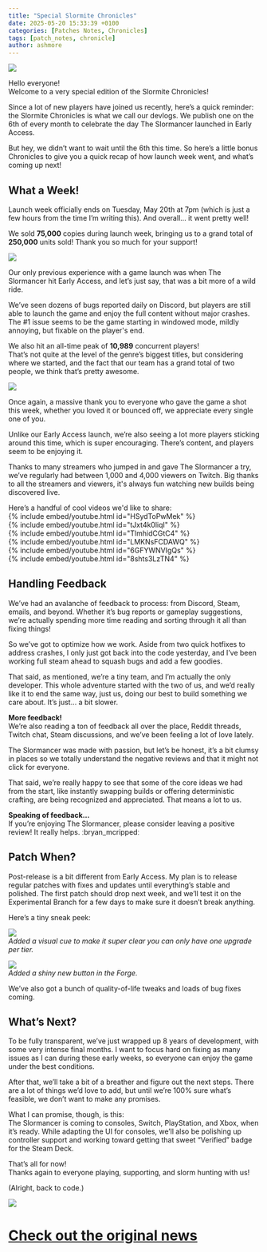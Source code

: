 ```yaml
---
title: "Special Slormite Chronicles"
date: 2025-05-20 15:33:39 +0100
categories: [Patches Notes, Chronicles]
tags: [patch_notes, chronicle]
author: ashmore
---
```

![](/assets/patch_notes/b237ebd5a6908d81335d0fc43b1f5fc5ef16552c)  
  
Hello everyone!  
Welcome to a very special edition of the Slormite Chronicles!  
  
Since a lot of new players have joined us recently, here’s a quick reminder: the Slormite Chronicles is what we call our devlogs. We publish one on the 6th of every month to celebrate the day The Slormancer launched in Early Access.  
  
But hey, we didn’t want to wait until the 6th this time. So here’s a little bonus Chronicles to give you a quick recap of how launch week went, and what’s coming up next!  
  

What a Week!
------------

  
Launch week officially ends on Tuesday, May 20th at 7pm (which is just a few hours from the time I’m writing this). And overall… it went pretty well!  
  
We sold **75,000** copies during launch week, bringing us to a grand total of **250,000** units sold! Thank you so much for your support!   
  
![](/assets/patch_notes/98c8856f8f4b24020ff8ea1af76c2efb4a7a0b0c)  
  
Our only previous experience with a game launch was when The Slormancer hit Early Access, and let’s just say, that was a bit more of a wild ride.   
  
We’ve seen dozens of bugs reported daily on Discord, but players are still able to launch the game and enjoy the full content without major crashes. The #1 issue seems to be the game starting in windowed mode, mildly annoying, but fixable on the player's end.  
  
We also hit an all-time peak of **10,989** concurrent players!  
That’s not quite at the level of the genre’s biggest titles, but considering where we started, and the fact that our team has a grand total of two people, we think that’s pretty awesome.  
  
![](/assets/patch_notes/595da857c1bbb37b9efdb085f1bef70f685b7183)  
  
Once again, a massive thank you to everyone who gave the game a shot this week, whether you loved it or bounced off, we appreciate every single one of you.  
  
Unlike our Early Access launch, we’re also seeing a lot more players sticking around this time, which is super encouraging. There’s content, and players seem to be enjoying it.  
  
Thanks to many streamers who jumped in and gave The Slormancer a try, we’ve regularly had between 1,000 and 4,000 viewers on Twitch. Big thanks to all the streamers and viewers, it's always fun watching new builds being discovered live.  
  
Here’s a handful of cool videos we'd like to share:  
{% include embed/youtube.html id="HSydToPwMek" %}  
{% include embed/youtube.html id="tJxt4k0liqI" %}  
{% include embed/youtube.html id="TlmhidCGtC4" %}  
{% include embed/youtube.html id="LMKNsFCDAWQ" %}  
{% include embed/youtube.html id="6GFYWNVIgQs" %}  
{% include embed/youtube.html id="8shts3LzTN4" %}  
  

Handling Feedback
-----------------

  
We’ve had an avalanche of feedback to process: from Discord, Steam, emails, and beyond. Whether it’s bug reports or gameplay suggestions, we’re actually spending more time reading and sorting through it all than fixing things!  
  
So we’ve got to optimize how we work. Aside from two quick hotfixes to address crashes, I only just got back into the code yesterday, and I’ve been working full steam ahead to squash bugs and add a few goodies.  
  
That said, as mentioned, we’re a tiny team, and I’m actually the only developer. This whole adventure started with the two of us, and we’d really like it to end the same way, just us, doing our best to build something we care about. It’s just… a bit slower.  
  
**More feedback!**  
We’re also reading a ton of feedback all over the place, Reddit threads, Twitch chat, Steam discussions, and we’ve been feeling a lot of love lately.  
  
The Slormancer was made with passion, but let’s be honest, it’s a bit clumsy in places so we totally understand the negative reviews and that it might not click for everyone.   
  
That said, we’re really happy to see that some of the core ideas we had from the start, like instantly swapping builds or offering deterministic crafting, are being recognized and appreciated. That means a lot to us.  
  
**Speaking of feedback…**  
If you’re enjoying The Slormancer, please consider leaving a positive review! It really helps. ːbryan\_mcrippedː  
  

Patch When?
-----------

  
Post-release is a bit different from Early Access. My plan is to release regular patches with fixes and updates until everything’s stable and polished. The first patch should drop next week, and we’ll test it on the Experimental Branch for a few days to make sure it doesn’t break anything.  
  
Here’s a tiny sneak peek:  
  
![](/assets/patch_notes/e78ec18f5faa19b8149799294808ebf3c619c297)  
*Added a visual cue to make it super clear you can only have one upgrade per tier.*  
  
![](/assets/patch_notes/b9f5428e4553353c5cad57837e82e2ece084b1a1)  
*Added a shiny new button in the Forge.*  
  
We’ve also got a bunch of quality-of-life tweaks and loads of bug fixes coming.  
  
  

What’s Next?
------------

  
To be fully transparent, we’ve just wrapped up 8 years of development, with some very intense final months. I want to focus hard on fixing as many issues as I can during these early weeks, so everyone can enjoy the game under the best conditions.  
  
After that, we’ll take a bit of a breather and figure out the next steps. There are a lot of things we’d love to add, but until we’re 100% sure what’s feasible, we don’t want to make any promises.  
  
What I can promise, though, is this:  
The Slormancer is coming to consoles, Switch, PlayStation, and Xbox, when it’s ready. While adapting the UI for consoles, we’ll also be polishing up controller support and working toward getting that sweet “Verified” badge for the Steam Deck.  
  
That’s all for now!  
Thanks again to everyone playing, supporting, and slorm hunting with us!  
  
(Alright, back to code.)  
  
![](/assets/patch_notes/5294cb6e23b9b56386e991bcec197ea8732a9324)

# <a href="https://steamstore-a.akamaihd.net/news/externalpost/steam_community_announcements/1799817379629777" target="_blank">Check out the original news</a>